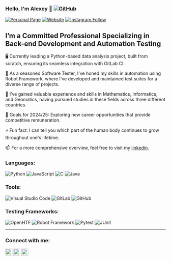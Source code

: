 ### Hello, I'm Alexey 👋 [![GitHub](https://img.shields.io/badge/GitHub-100000?style=for-the-badge&logo=github&logoColor=white)][github]

[![Personal Page](https://img.shields.io/badge/Personal_Page-FF6347?style=for-the-badge)][personal]
[![Website](https://img.shields.io/badge/LinkedIn-0077B5?style=for-the-badge&logo=linkedin&logoColor=white)][linkedin]
[![Instagram Follow](https://img.shields.io/badge/Instagram-E4405F?style=for-the-badge&logo=instagram&logoColor=white)][instagram]


## I’m a Committed Professional Specializing in Back-end Development and Automation Testing

🖥️ Currently leading a Python-based data analysis project, built from scratch, ensuring its seamless integration with GitLab CI.

🤖 As a seasoned Software Tester, I've honed my skills in automation using Robot Framework, where I’ve developed and maintained test suites for a diverse range of projects.

🌱 I’ve gained valuable experience and skills in Mathematics, Informatics, and Geomatics, having pursued studies in these fields across three different countries.

🥅 Goals for 2024/25: Exploring new career opportunities that provide competitive remuneration.

⚡ Fun fact: I can tell you which part of the human body continues to grow throughout one's lifetime.

📫 For a more comprehensive overview, feel free to visit my [linkedin].


### Languages:

![Python](https://img.shields.io/badge/Python-3776AB?style=for-the-badge&logo=python&logoColor=white)
![JavaScript](https://img.shields.io/static/v1?style=for-the-badge&message=JavaScript&color=222222&logo=JavaScript&logoColor=F7DF1E&label=)
![C](https://img.shields.io/badge/C-00599C?style=for-the-badge&logo=c&logoColor=white)
![Java](https://img.shields.io/badge/Java-ED8B00?style=for-the-badge&logo=java&logoColor=white)

### Tools:

![Visual Studio Code](https://img.shields.io/static/v1?style=for-the-badge&message=Visual+Studio+Code&color=007ACC&logo=Visual+Studio+Code&logoColor=FFFFFF&label=)
![GitLab](https://img.shields.io/badge/GitLab-330F63?style=for-the-badge&logo=gitlab&logoColor=white)
![GitHub](https://img.shields.io/badge/GitHub-100000?style=for-the-badge&logo=github&logoColor=white)

### Testing Frameworks:

![OpenHTF](https://img.shields.io/static/v1?style=for-the-badge&message=OpenHTF&color=green&label=)
![Robot Framework](https://img.shields.io/static/v1?style=for-the-badge&message=Robot+Framework&color=000000&logo=Robot+Framework&logoColor=FFFFFF&label=)
![Pytest](https://img.shields.io/static/v1?style=for-the-badge&message=Pytest&color=blue&logo=pytest&logoColor=white&label=)
![JUnit](https://img.shields.io/static/v1?style=for-the-badge&message=JUnit5&color=25A162&logo=JUnit5&logoColor=FFFFFF&label=)


---

### Connect with me:

[<img align="left" alt="vertok | LinkedIn" width="22px" src="https://cdn.jsdelivr.net/npm/simple-icons@v3/icons/linkedin.svg" />][linkedin]
[<img align="left" alt="vertok | Instagram" width="22px" src="https://cdn.jsdelivr.net/npm/simple-icons@v3/icons/instagram.svg" />][instagram]
[<img align="left" alt="alexey-obukhov | GitHub" width="22px" src="https://cdn.jsdelivr.net/npm/simple-icons@v3/icons/github.svg" />][github]


[github]: https://github.com/alexey-obukhov/alexey-obukhov
[linkedin]: https://www.linkedin.com/in/alexeyobukhov
[instagram]: https://instagram.com/vertok
[personal]: https://alexey-obukhov.github.io
